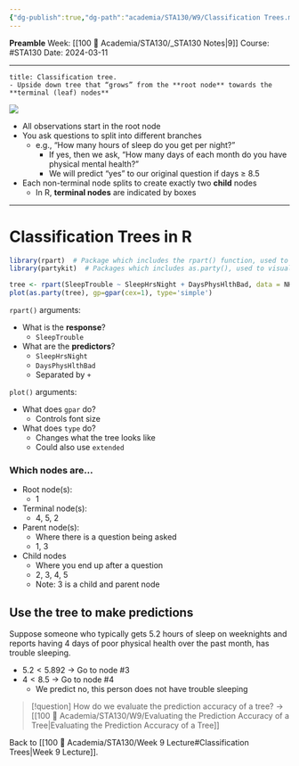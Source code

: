 ```yaml
---
{"dg-publish":true,"dg-path":"academia/STA130/W9/Classification Trees.md","permalink":"/academia/sta-130/w9/classification-trees/","created":"2024-03-11T13:33:33.490-04:00","updated":"2024-03-12T20:55:05.158-04:00"}
---
```


**Preamble**
Week: [[100 📒 Academia/STA130/_STA130 Notes\|9]]
Course: #STA130
Date: 2024-03-11

---

```ad-def
title: Classification tree.
- Upside down tree that “grows” from the **root node** towards the **terminal (leaf) nodes**

```

![](https://i.imgur.com/qIZN9M2.png)

- All observations start in the root node
- You ask questions to split into different branches
    - e.g., “How many hours of sleep do you get per night?”
        - If yes, then we ask, “How many days of each month do you have physical mental health?”
        - We will predict “yes” to our original question if days ≥ 8.5
- Each non-terminal node splits to create exactly two **child** nodes
    - In R, **terminal nodes** are indicated by boxes
---
# Classification Trees in R

```r
library(rpart)  # Package which includes the rpart() function, used to build trees
library(partykit)  # Packages which includes as.party(), used to visualize trees

tree <- rpart(SleepTrouble ~ SleepHrsNight + DaysPhysHlthBad, data = NHANES)
plot(as.party(tree), gp=gpar(cex=1), type='simple')
```

`rpart()` arguments:
- What is the **response**?
    - `SleepTrouble`
- What are the **predictors**?
    - `SleepHrsNight`
    - `DaysPhysHlthBad`
    - Separated by `+`

`plot()` arguments:
- What does `gpar` do?
    - Controls font size
- What does `type` do?
    - Changes what the tree looks like
    - Could also use `extended`

### Which nodes are…

- Root node(s):
    - 1
- Terminal node(s):
    - 4, 5, 2
- Parent node(s):
    - Where there is a question being asked
    - 1, 3
- Child nodes
    - Where you end up after a question
    - 2, 3, 4, 5
    - Note: 3 is a child and parent node

## Use the tree to make predictions

Suppose someone who typically gets 5.2 hours of sleep on weeknights and reports having 4 days of poor physical health over the past month, has trouble sleeping.

- $5.2 < 5.892$ → Go to node #3
- $4 < 8.5$ → Go to node #4
    - We predict no, this person does not have trouble sleeping

> [!question] How do we evaluate the prediction accuracy of a tree?
> → [[100 📒 Academia/STA130/W9/Evaluating the Prediction Accuracy of a Tree\|Evaluating the Prediction Accuracy of a Tree]]

Back to [[100 📒 Academia/STA130/Week 9 Lecture#Classification Trees\|Week 9 Lecture]].